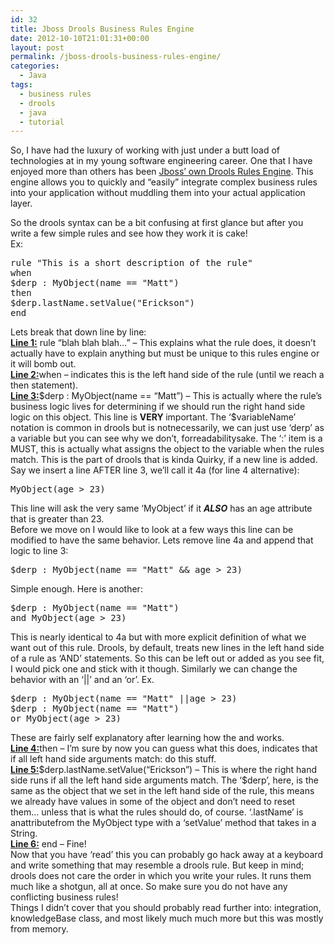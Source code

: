 ```yaml
---
id: 32
title: Jboss Drools Business Rules Engine
date: 2012-10-10T21:01:31+00:00
layout: post
permalink: /jboss-drools-business-rules-engine/
categories:
  - Java
tags:
  - business rules
  - drools
  - java
  - tutorial
---
```

So, I have had the luxury of working with just under a butt load of technologies at in my young software engineering career. One that I have enjoyed more than others has been <a href="http://www.jboss.org/drools/" rel="external">Jboss&#8217; own Drools Rules Engine</a>. This engine allows you to quickly and &#8220;easily&#8221; integrate complex business rules into your application without muddling them into your actual application layer. 

<div class="smallMargin">
  So the drools syntax can be a bit confusing at first glance but after you write a few simple rules and see how they work it is cake! 
  
  <div>
    Ex:
  </div>
  
  <pre class="brush: java; title: ; notranslate" title="">
rule "This is a short description of the rule"
when
$derp : MyObject(name == "Matt")
then
$derp.lastName.setValue("Erickson")
end
</pre>
  
  <div>
    Lets break that down line by line:
  </div>
  
  <div>
    <strong><span style="text-decoration: underline;">Line 1:</span></strong> rule &#8220;blah blah blah&#8230;&#8221; &#8211; This explains what the rule does, it doesn&#8217;t actually have to explain anything but must be unique to this rules engine or it will bomb out.
  </div>
  
  <div>
    <span style="font-weight: bold; text-decoration: underline;">Line 2:</span>when &#8211; indicates this is the left hand side of the rule (until we reach a then statement).
  </div>
  
  <div>
    <span style="font-weight: bold; text-decoration: underline;">Line 3:</span>$derp : MyObject(name == &#8220;Matt&#8221;) &#8211; This is actually where the rule&#8217;s business logic lives for determining if we should run the right hand side logic on this object. This line is <strong>VERY </strong>important. The &#8216;$variableName&#8217; notation is common in drools but is notnecessarily, we can just use &#8216;derp&#8217; as a variable but you can see why we don&#8217;t, forreadabilitysake. The &#8216;:&#8217; item is a MUST, this is actually what assigns the object to the variable when the rules match. This is the part of drools that is kinda Quirky, if a new line is added. Say we insert a line AFTER line 3, we&#8217;ll call it 4a (for line 4 alternative):
  </div>
  
  <pre class="brush: java; title: ; notranslate" title="">MyObject(age &gt; 23)</pre>
  
  <div>
    This line will ask the very same &#8216;MyObject&#8217; if it <em style="font-weight: bold;">ALSO</em> has an age attribute that is greater than 23.
  </div>
  
  <div>
    Before we move on I would like to look at a few ways this line can be modified to have the same behavior. Lets remove line 4a and append that logic to line 3:
  </div>
  
  <pre class="brush: java; title: ; notranslate" title="">$derp : MyObject(name == "Matt" &amp;&amp; age &gt; 23)</pre>
  
  <div>
    Simple enough. Here is another:
  </div>
  
  <pre class="brush: java; title: ; notranslate" title="">$derp : MyObject(name == "Matt")
and MyObject(age &gt; 23)</pre>
  
  <div>
    This is nearly identical to 4a but with more explicit definition of what we want out of this rule. Drools, by default, treats new lines in the left hand side of a rule as &#8216;AND&#8217; statements. So this can be left out or added as you see fit, I would pick one and stick with it though. Similarly we can change the behavior with an &#8216;||&#8217; and an &#8216;or&#8217;. Ex.
  </div>
  
  <pre class="brush: java; title: ; notranslate" title="">$derp : MyObject(name == "Matt" ||age &gt; 23)
$derp : MyObject(name == "Matt")
or MyObject(age &gt; 23)</pre>
  
  <div>
    These are fairly self explanatory after learning how the and works.
  </div>
  
  <div>
    <span style="font-weight: bold; text-decoration: underline;">Line 4:</span>then &#8211; I&#8217;m sure by now you can guess what this does, indicates that if all left hand side arguments match: do this stuff.
  </div>
  
  <div>
    <span style="font-weight: bold; text-decoration: underline;">Line 5:</span>$derp.lastName.setValue(&#8220;Erickson&#8221;) &#8211; This is where the right hand side runs if all the left hand side arguments match. The &#8216;$derp&#8217;, here, is the same as the object that we set in the left hand side of the rule, this means we already have values in some of the object and don&#8217;t need to reset them&#8230; unless that is what the rules should do, of course. &#8216;.lastName&#8217; is anattributefrom the MyObject type with a &#8216;setValue&#8217; method that takes in a String.
  </div>
  
  <div>
    <span style="font-weight: bold; text-decoration: underline;">Line 6:</span> end &#8211; Fine!
  </div>
  
  <div>
    Now that you have &#8216;read&#8217; this you can probably go hack away at a keyboard and write something that may resemble a drools rule. But keep in mind; drools does not care the order in which you write your rules. It runs them much like a shotgun, all at once. So make sure you do not have any conflicting business rules!
  </div>
  
  <div>
    Things I didn&#8217;t cover that you should probably read further into: integration, knowledgeBase class, and most likely much much more but this was mostly from memory.
  </div>
</div>